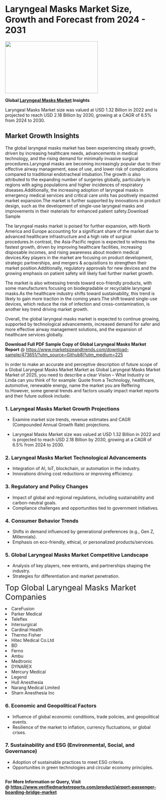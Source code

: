 <H1>Laryngeal Masks Market Size, Growth and Forecast from 2024 - 2031</H1><img class="aligncenter size-medium wp-image-584254" src="https://thirdeyenews.in/wp-content/uploads/2024/09/Global-Market-Research-300x168.jpeg" alt="" width="300" height="168" /><p><strong>Global&nbsp;<a href="https://www.marketsizeandtrends.com/download-sample/473651/?utm_source=Github8j?utm_medium=225">Laryngeal Masks Market</a> Insights</strong></p><p>Laryngeal Masks Market size was valued at USD 1.32 Billion in 2022 and is projected to reach USD 2.18 Billion by 2030, growing at a CAGR of 6.5% from 2024 to 2030.</p><p><h2>Market Growth Insights</h2> The global laryngeal masks market has been experiencing steady growth, driven by increasing healthcare needs, advancements in medical technology, and the rising demand for minimally invasive surgical procedures.Laryngeal masks are becoming increasingly popular due to their effective airway management, ease of use, and lower risk of complications compared to traditional endotracheal intubation.The growth is also attributed to the expanding number of surgeries globally, particularly in regions with aging populations and higher incidences of respiratory diseases.Additionally, the increasing adoption of laryngeal masks in emergency medical services and critical care units has positively impacted market expansion.The market is further supported by innovations in product design, such as the development of single-use laryngeal masks and improvements in their materials for enhanced patient safety.Download Sample <p>The laryngeal masks market is poised for further expansion, with North America and Europe accounting for a significant share of the market due to advanced healthcare infrastructure and a high rate of surgical procedures.In contrast, the Asia-Pacific region is expected to witness the fastest growth, driven by improving healthcare facilities, increasing disposable incomes, and rising awareness about modern medical devices.Key players in the market are focusing on product development, strategic partnerships, and mergers & acquisitions to strengthen their market position.Additionally, regulatory approvals for new devices and the growing emphasis on patient safety will likely fuel further market growth.</p> <p>The market is also witnessing trends toward eco-friendly products, with some manufacturers focusing on biodegradable or recyclable laryngeal masks.As the healthcare industry shifts toward sustainability, this trend is likely to gain more traction in the coming years.The shift toward single-use devices, which reduce the risk of infection and cross-contamination, is another key trend driving market growth.</p> <p>Overall, the global laryngeal masks market is expected to continue growing, supported by technological advancements, increased demand for safer and more effective airway management solutions, and the expansion of healthcare services globally.</p> </p><p><span class=""><strong>Download Full PDF Sample Copy of Global Laryngeal Masks Market Report</strong> @ <a href="https://www.marketsizeandtrends.com/download-sample/473651/?utm_source=Github8j?utm_medium=225" target="_blank">https://www.marketsizeandtrends.com/download-sample/473651/?utm_source=Github8j?utm_medium=225</a></span></p><p>In order to make an accurate and perceptive description of future scope of a Global&nbsp;Laryngeal Masks Market Market as Global&nbsp;Laryngeal Masks Market Market of 2025, you need to describe a clear Vision &ndash; What Industry or Linda can you think of for example: Quote from a Technology, healthcare, automotive, renewable energy, name the market you are Reffering to.However, some general trends and factors usually impact market reports and their future outlook include:</p><h3>1.&nbsp;<strong>Laryngeal Masks Market Growth Projections</strong></h3><ul><li>Examine market size trends, revenue estimates and CAGR (Compounded Annual Growth Rate) projections.</li><li><p>Laryngeal Masks Market size was valued at USD 1.32 Billion in 2022 and is projected to reach USD 2.18 Billion by 2030, growing at a CAGR of 6.5% from 2024 to 2030.</p></li></ul><h3>2.&nbsp;<strong>Laryngeal Masks Market Technological Advancements</strong></h3><ul><li>Integration of AI, IoT, blockchain, or automation in the industry.</li><li>Innovations driving cost reductions or improving efficiency.</li></ul><h3>3.&nbsp;<strong>Regulatory and Policy Changes</strong></h3><ul><li>Impact of global and regional regulations, including sustainability and carbon-neutral goals.</li><li>Compliance challenges and opportunities tied to government initiatives.</li></ul><h3>4.&nbsp;<strong>Consumer Behavior Trends</strong></h3><ul><li>Shifts in demand influenced by generational preferences (e.g., Gen Z, Millennials).</li><li>Emphasis on eco-friendly, ethical, or personalized products/services.</li></ul><h3>5.&nbsp;<strong>Global Laryngeal Masks Market Competitive Landscape</strong></h3><ul><li>Analysis of key players, new entrants, and partnerships shaping the industry.</li><li>Strategies for differentiation and market penetration.</li></ul><p data-pm-slice="1 1 []"><span style="color: inherit; font-family: inherit; font-size: 25px;">Top Global Laryngeal Masks Market Companies</span></p><div class="" data-test-id=""><p><li>CareFusion</li><li> Parker Medical</li><li> Teleflex</li><li> Intersurgical</li><li> Cardinal Health</li><li> Thermo Fisher</li><li> Hitec Medical Co.Ltd</li><li> BD</li><li> Ferno</li><li> Ambu</li><li> Medtronic</li><li> DYNAREX</li><li> Mercury Medical</li><li> Legend</li><li> Hull Anesthesia</li><li> Narang Medical Limited</li><li> Sharn Anesthesia Inc</li></p></div><h3>6.&nbsp;<strong>Economic and Geopolitical Factors</strong></h3><ul><li>Influence of global economic conditions, trade policies, and geopolitical events.</li><li>Resilience of the market to inflation, currency fluctuations, or global crises.</li></ul><h3>7.&nbsp;<strong>Sustainability and ESG (Environmental, Social, and Governance)</strong></h3><ul><li>Adoption of sustainable practices to meet ESG criteria.</li><li>Opportunities in green technologies and circular economy principles.</li></ul><h2><strong style="font-size: 14px;">For More Information or Query, Visit @&nbsp;</strong><a style="background-color: #ffffff; font-size: 14px;" href="https://www.marketsizeandtrends.com/report/laryngeal-masks-market/" target="_blank">https://www.verifiedmarketreports.com/product/airport-passenger-boarding-bridge-market</a></h2>